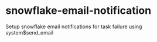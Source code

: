 # snowflake-email-notification
Setup snowflake email notifications for task failure using system$send_email
